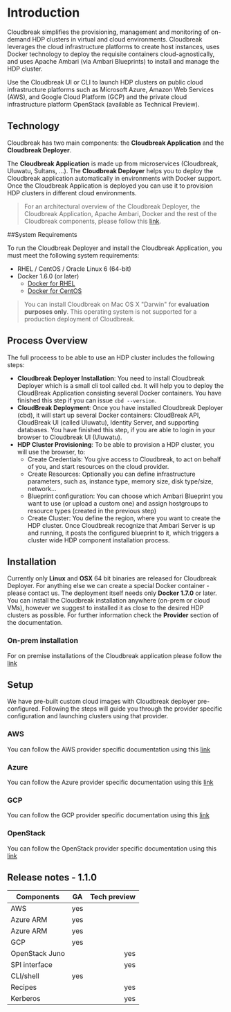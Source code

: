# Introduction

Cloudbreak simplifies the provisioning, management and monitoring of on-demand HDP clusters in virtual and cloud environments. Cloudbreak leverages the cloud infrastructure platforms to create host instances, uses Docker technology to deploy the requisite containers cloud-agnostically, and uses Apache Ambari (via Ambari Blueprints) to install and manage the HDP cluster.

Use the Cloudbreak UI or CLI to launch HDP clusters on public cloud infrastructure platforms such as Microsoft Azure, Amazon Web Services (AWS), and Google Cloud Platform (GCP) and the private cloud infrastructure platform OpenStack (available as Technical Preview).

## Technology

Cloudbreak has two main components: the **Cloudbreak Application** and the **Cloudbreak Deployer**.

The **Cloudbreak Application** is made up from microservices (Cloudbreak, Uluwatu, Sultans, ...). The **Cloudbreak Deployer** helps you to deploy the Cloudbreak application automatically in environments with Docker support. Once the Cloudbreak Application is deployed you can use it to provision HDP clusters in different cloud environments.

> For an architectural overview of the Cloudbreak Deployer, the Cloudbreak Application, Apache Ambari, Docker and the rest of the Cloudbreak components, please follow this [link](technology.md).

##System Requirements

To run the Cloudbreak Deployer and install the Cloudbreak Application, you must meet the following system requirements:

 * RHEL / CentOS / Oracle Linux 6 (64-bit)
 * Docker 1.6.0 (or later)
    * [Docker for RHEL](http://docs.docker.com/engine/installation/rhel/)
    * [Docker for CentOS](https://docs.docker.com/installation/centos/)

> You can install Cloudbreak on Mac OS X "Darwin" for **evaluation purposes only**. This operating system is not supported for a production deployment of Cloudbreak.

## Process Overview

The full proceess to be able to use an HDP cluster includes the following steps:

 * **Cloudbreak Deployer Installation**: You need to install Cloudbreak Deployer which is a small cli tool called `cbd`. It will help you to deploy the CloudBreak Application consisting several Docker containers. You have finished this step if you can issue `cbd --version`.
 * **CloudBreak Deployment**: Once you have installed Cloudbreak Deployer (cbd), it will start up several Docker containers: CloudBreak API, CloudBreak UI (called Uluwatu), Identity Server, and supporting databases. You have finished this step, if you are able to login in your browser to Cloudbreak UI (Uluwatu).
 * **HDP Cluster Provisioning**: To be able to provision a HDP cluster, you will use the browser, to:
    * Create Credentials: You give access to Cloudbreak, to act on behalf of you, and start resources on the cloud provider.
    * Create Resources: Optionally you can define infrastructure parameters, such as, instance type, memory size, disk type/size, network...
    * Blueprint configuration: You can choose which Ambari Blueprint you want to use (or upload a custom one) and assign hostgroups to resource types (created in the previous step) 
    * Create Cluster: You define the region, where you want to create the HDP cluster. Once Cloudbreak recognize that Ambari Server is up and running, it posts the configured blueprint to it, which triggers a cluster wide HDP component installation process.

## Installation

Currently only **Linux** and **OSX** 64 bit binaries are released for Cloudbreak Deployer. For anything else we can create a special Docker container - please contact us. The deployment itself needs only **Docker 1.7.0** or later. You can install the Cloudbreak installation anywhere (on-prem or cloud VMs), however we suggest to installed it as close to the desired HDP clusters as possible. For further information check the **Provider** section of the documentation.

### On-prem installation

For on premise installations of the Cloudbreak application please follow the [link](onprem.md)

## Setup

We have pre-built custom cloud images with Cloudbreak deployer pre-configured. Following the steps will guide you through the provider specific configuration and launching clusters using that provider.

### AWS

You can follow the AWS provider specific documentation using this [link](aws.md)

### Azure

You can follow the Azure provider specific documentation using this [link](azure.md)

### GCP

You can follow the GCP provider specific documentation using this [link](gcp.md)

### OpenStack

You can follow the OpenStack provider specific documentation using this [link](openstack.md)


## Release notes - 1.1.0

| Components    | GA            | Tech preview  |
| ------------- |:-------------:| -----:|
| AWS   | yes |
| Azure ARM   | yes      |    |
| Azure ARM   | yes      |    |
| GCP  | yes      |    |
| OpenStack Juno   |       | yes   |
| SPI interface   |       | yes   |
| CLI/shell  |   yes    |    |
| Recipes  |       | yes   |
| Kerberos   |       | yes   |
